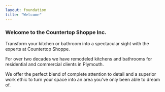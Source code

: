 ```yaml
---
layout: foundation
title: "Welcome"
---
```

### Welcome to the Countertop Shoppe Inc.

Transform your kitchen or bathroom into a spectacular sight with the experts at Countertop Shoppe.

For over two decades we have remodeled kitchens and bathrooms for residential and commercial clients in Plymouth.

We offer the perfect blend of complete attention to detail and a superior work ethic to turn your space into an area you've only been able to dream of.
